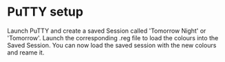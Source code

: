 # PuTTY setup
Launch PuTTY and create a saved Session called 'Tomorrow Night' or 'Tomorrow'. 
Launch the corresponding .reg file to load the colours into the Saved Session.
You can now load the saved session with the new colours and reame it.

